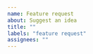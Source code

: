 ```yaml
---
name: Feature request
about: Suggest an idea
title: ""
labels: "feature request"
assignees: ""
---
```


<!-- To suggest a new feature, go here: https://github.com/PawelGawlikDev/nova/discussions -->
